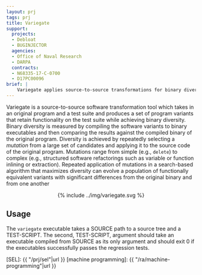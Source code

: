```yaml
---
layout: prj
tags: prj
title: Variegate
support:
  projects:
  - Debloat
  - BUGINJECTOR
  agencies:
  - Office of Naval Research
  - DARPA
  contracts:
  - N68335-17-C-0700
  - D17PC00096
brief: |
    Variegate applies source-to-source transformations for binary diversification.
---
```


Variegate is a source-to-source software transformation tool which
takes in an original program and a test suite and produces a set of
program variants that retain functionality on the test suite while
achieving binary diversity.  Binary diversity is measured by compiling
the software variants to binary executables and then comparing the
results against the compiled binary of the original program.
Diversity is achieved by repeatedly selecting a *mutation* from a
large set of candidates and applying it to the source code of the
original program.  Mutations range from simple (e.g., `delete`) to
complex (e.g., structured software refactorings such as variable or
function inlining or extraction).  Repeated application of mutations
in a search-based algorithm that maximizes diversity can evolve a
population of functionally equivalent variants with significant
differences from the original binary and from one another

<center class="w3-text-light-grey gt-smaller-on-small">
  {% include ../img/variegate.svg %}
</center>

## Usage

The `variegate` executable takes a SOURCE path to a source tree and a
TEST-SCRIPT.  The second, TEST-SCRIPT, argument should take an
executable compiled from SOURCE as its only argument and should exit 0
if the executables successfully passes the regression tests.

[SEL]: {{ "/prj/sel"|url }}
[machine programming]: {{ "/ra/machine-programming"|url }}
